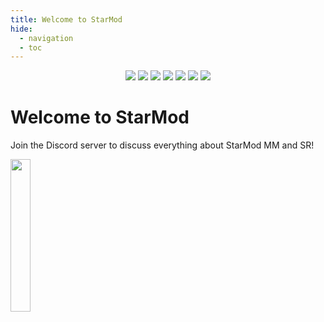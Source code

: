 ```yaml
---
title: Welcome to StarMod
hide:
  - navigation
  - toc
---
```


<p align="center">
  <a href="https://github.com/ewowi/StarMod/releases"><img src="https://img.shields.io/github/release/ewowi/StarMod.svg?style=flat-square"></a>
  <a href="https://raw.githubusercontent.com/ewowi/StarMod/mdev/LICENSE"><img src="https://img.shields.io/github/license/ewowi/StarMod?color=blue&style=flat-square"></a>
  <a href="https://starmod.discourse.group"><img src="https://img.shields.io/discourse/topics?colorB=blue&label=forum&server=https%3A%2F%2FStarMod.discourse.group%2F&style=flat-square"></a>
  <a href="https://discord.gg/4CQRmfR"><img src="https://img.shields.io/discord/700041398778331156.svg?colorB=blue&label=discord&style=flat-square"></a>
  <a href="https://github.com/ewowi/StarMod"><img src="https://img.shields.io/badge/source-github-blue.svg?style=flat-square"></a>
  <a href="https://github.com/ewowi/StarMod-App"><img src="https://img.shields.io/badge/app-StarMod-blue.svg?style=flat-square"></a>
  <a href="https://gitpod.io/#https://github.com/ewowi/StarMod"><img src="https://img.shields.io/badge/Gitpod-ready--to--code-blue?style=flat-square&logo=gitpod"></a>
</p>
  
# Welcome to StarMod

Join the Discord server to discuss everything about StarMod MM and SR!

<a href="https://discord.gg/K9JBvgNG"><img src="https://discordapp.com/api/guilds/473448917040758787/widget.png?style=banner2" width="25%"></a>

